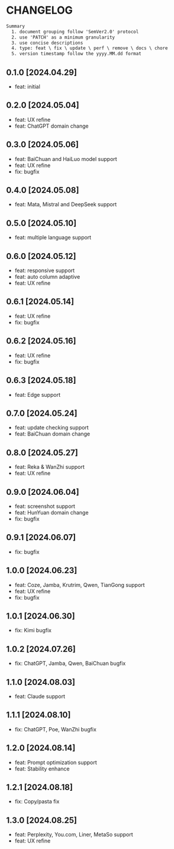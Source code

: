 # CHANGELOG

```txt
Summary
  1. document grouping follow 'SemVer2.0' protocol
  2. use 'PATCH' as a minimum granularity
  3. use concise descriptions
  4. type: feat \ fix \ update \ perf \ remove \ docs \ chore
  5. version timestamp follow the yyyy.MM.dd format
```

## 0.1.0 [2024.04.29]
- feat: initial

## 0.2.0 [2024.05.04]
- feat: UX refine
- feat: ChatGPT domain change

## 0.3.0 [2024.05.06]
- feat: BaiChuan and HaiLuo model support
- feat: UX refine
- fix: bugfix

## 0.4.0 [2024.05.08]
- feat: Mata, Mistral and DeepSeek support

## 0.5.0 [2024.05.10]
- feat: multiple language support

## 0.6.0 [2024.05.12]
- feat: responsive support
- feat: auto column adaptive
- feat: UX refine

## 0.6.1 [2024.05.14]
- feat: UX refine
- fix: bugfix

## 0.6.2 [2024.05.16]
- feat: UX refine
- fix: bugfix

## 0.6.3 [2024.05.18]
- feat: Edge support

## 0.7.0 [2024.05.24]
- feat: update checking support
- feat: BaiChuan domain change

## 0.8.0 [2024.05.27]
- feat: Reka & WanZhi support
- feat: UX refine

## 0.9.0 [2024.06.04]
- feat: screenshot support
- feat: HunYuan domain change
- fix: bugfix

## 0.9.1 [2024.06.07]
- fix: bugfix

## 1.0.0 [2024.06.23]
- feat: Coze, Jamba, Krutrim, Qwen, TianGong support
- feat: UX refine
- fix: bugfix

## 1.0.1 [2024.06.30]
- fix: Kimi bugfix

## 1.0.2 [2024.07.26]
- fix: ChatGPT, Jamba, Qwen, BaiChuan bugfix

## 1.1.0 [2024.08.03]
- feat: Claude support

## 1.1.1 [2024.08.10]
- fix: ChatGPT, Poe, WanZhi bugfix

## 1.2.0 [2024.08.14]
- feat: Prompt optimization support
- feat: Stability enhance

## 1.2.1 [2024.08.18]
- fix: Copy/pasta fix

## 1.3.0 [2024.08.25]
- feat: Perplexity, You.com, Liner, MetaSo support
- feat: UX refine